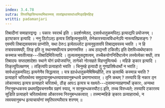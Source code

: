 ```yaml
---
index: 3.4.78
sutra: तिप्तस्झिसिप्थस्थमिब्वस्मस् तातांझथासाथांध्वमिड्वहिमहिङ्
vritti: padamanjari
---
```


 तिबादीनां समाहारद्वन्द्वः । पकारः स्वरार्थ इति । प्रदर्शनमेतत्, ठ्सार्वधातुकमपित्ऽ इत्याद्यपि प्रयोजनम् । इटष्टकार इत्यादि । ननु ठिटोऽत्ऽ इत्यत्र लिङ्त्यिनुवर्तते, तेनेकारस्यात्वविधानेऽपि नास्त्यतिप्रसङ्गः ? एवमपि तिबाद्यवयवस्य प्राप्नोति, यथा ठेरुःऽ इत्येतल्लोट इत्यनुवृतावपि तिबाद्यवयस्य भवति । न हि तत्रावयवषष्ठी, लिङ् इति तु स्थानषष्ठीत्यत्र प्रमाणमस्ति । अथ ठाद्यन्तौ टकितौऽ इति देशविध्यर्थष्टकारः कस्मान्न भवतीत्याह---तिबादिमिरित्यादि । तुल्यत्वमुसदृशत्वम्, तच्चैकयोगनिर्दिष्टत्वेन लस्येत्येका षष्ठी, तत्र तिबादयः सप्तदशादेशाः स्थाने योगं प्रयोजयन्ति, तानेको नोत्सहते विहन्तुमित्यर्थः । महिङे ङ्कार इत्यादि । तिङ्त्युपिलक्षणम् । तङ्त्यिपि प्रत्याहारो भवति । चिनुमहे इत्यादौ तु गुणप्रतिषेधार्थो न भवति ; सार्वधातुकमपित्ऽ इत्यनेनैव सिद्धत्वात् । यत्र ह्यार्धधातुकमेषिषिमहीति, तत्र ङ्त्वार्थिः कस्मान्न भवति ? प्रत्याहारे चरितार्थस्य समुदायानुबन्धस्यावयवानुबन्धत्वे प्रमाणाभावात् । तृनि कथम् ? तस्यापि हि नकार ठ्न लोकाव्ययऽ इत्यत्र प्रत्याहारे चरितार्थः, ठौङ् आपःऽ इत्यत्र च वक्ष्यते---ठ्सामान्यग्रहणार्थो ङ्कारः, अन्यथा निरनुबन्धकस्य प्रथमाद्विवचनस्यैव ग्रहणं स्याद्, न सानुबन्धकस्यौटःऽ इति, तच्च विरुध्यते; तस्यापि टकारस्य सुडिति प्रत्याहारे चरितार्थतया औकारस्य निरनुबन्धकत्वात् । तस्मान्महिङे ङ्कारः प्रत्याहारार्थः, न त्ववयवानुबन्ध इत्याचार्याणां स्मृतिपरम्परैवात्र शरणम् ॥